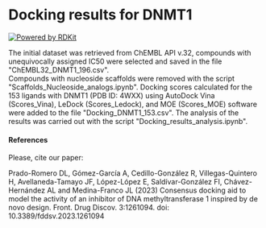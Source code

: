 # Docking results for DNMT1 
[![Powered by RDKit](https://img.shields.io/badge/Powered%20by-RDKit-3838ff.svg?logo=data:image/png;base64,iVBORw0KGgoAAAANSUhEUgAAABAAAAAQBAMAAADt3eJSAAAABGdBTUEAALGPC/xhBQAAACBjSFJNAAB6JgAAgIQAAPoAAACA6AAAdTAAAOpgAAA6mAAAF3CculE8AAAAFVBMVEXc3NwUFP8UPP9kZP+MjP+0tP////9ZXZotAAAAAXRSTlMAQObYZgAAAAFiS0dEBmFmuH0AAAAHdElNRQfmAwsPGi+MyC9RAAAAQElEQVQI12NgQABGQUEBMENISUkRLKBsbGwEEhIyBgJFsICLC0iIUdnExcUZwnANQWfApKCK4doRBsKtQFgKAQC5Ww1JEHSEkAAAACV0RVh0ZGF0ZTpjcmVhdGUAMjAyMi0wMy0xMVQxNToyNjo0NyswMDowMDzr2J4AAAAldEVYdGRhdGU6bW9kaWZ5ADIwMjItMDMtMTFUMTU6MjY6NDcrMDA6MDBNtmAiAAAAAElFTkSuQmCC)](https://www.rdkit.org/)
    
The initial dataset was retrieved from ChEMBL API v.32, compounds with unequivocally assigned IC50 were selected and saved in the file "ChEMBL32_DNMT1_196.csv". <br>
Compounds with nucleoside scaffolds were removed with the script "Scaffolds_Nucleoside_analogs.ipynb". Docking scores calculated for the 153 ligands with DNMT1 (PDB ID: 4WXX) using AutoDock Vina (Scores_Vina), LeDock (Scores_Ledock), and MOE (Scores_MOE) software were added to the file "Docking_DNMT1_153.csv". The analysis of the results was carried out with the script "Docking_results_analysis.ipynb".

#### References

Please, cite our paper:

Prado-Romero DL, Gómez-García A, Cedillo-González R, Villegas-Quintero H, Avellaneda-Tamayo JF, López-López E, Saldívar-González FI, Chávez-Hernández AL and Medina-Franco JL (2023) Consensus docking aid to model the activity of an inhibitor of DNA methyltransferase 1 inspired by de novo design. Front. Drug Discov. 3:1261094. doi: 10.3389/fddsv.2023.1261094
